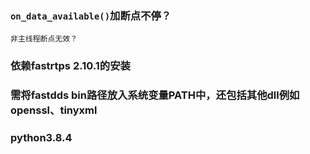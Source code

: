 ### ```on_data_available()```加断点不停？
    非主线程断点无效？

### 依赖fastrtps 2.10.1的安装

### 需将fastdds bin路径放入系统变量PATH中，还包括其他dll例如openssl、tinyxml

### python3.8.4